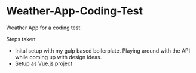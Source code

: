 # Weather-App-Coding-Test
Weather App for a coding test


Steps taken: 

* Inital setup with my gulp based boilerplate. Playing around with the API while coming up with design ideas. 
* Setup as Vue.js project
